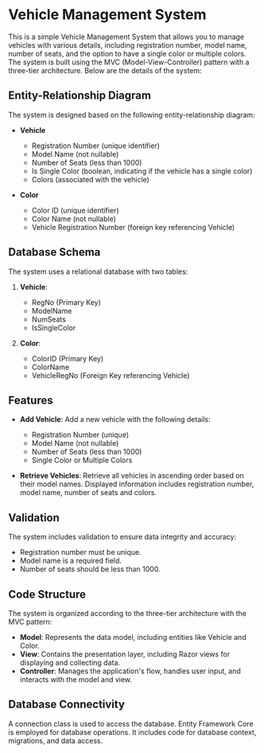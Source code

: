 # Vehicle Management System

This is a simple Vehicle Management System that allows you to manage vehicles with various details, including registration number, model name, number of seats, and the option to have a single color or multiple colors. The system is built using the MVC (Model-View-Controller) pattern with a three-tier architecture. Below are the details of the system:

## Entity-Relationship Diagram

The system is designed based on the following entity-relationship diagram:

- **Vehicle**
  - Registration Number (unique identifier)
  - Model Name (not nullable)
  - Number of Seats (less than 1000)
  - Is Single Color (boolean, indicating if the vehicle has a single color)
  - Colors (associated with the vehicle)

- **Color**
  - Color ID (unique identifier)
  - Color Name (not nullable)
  - Vehicle Registration Number (foreign key referencing Vehicle)

## Database Schema

The system uses a relational database with two tables:

1. **Vehicle**:
   - RegNo (Primary Key)
   - ModelName
   - NumSeats
   - IsSingleColor

2. **Color**:
   - ColorID (Primary Key)
   - ColorName
   - VehicleRegNo (Foreign Key referencing Vehicle)

## Features

- **Add Vehicle**: Add a new vehicle with the following details:
  - Registration Number (unique)
  - Model Name (not nullable)
  - Number of Seats (less than 1000)
  - Single Color or Multiple Colors

- **Retrieve Vehicles**: Retrieve all vehicles in ascending order based on their model names. Displayed information includes registration number, model name, number of seats and colors.

## Validation

The system includes validation to ensure data integrity and accuracy:
- Registration number must be unique.
- Model name is a required field.
- Number of seats should be less than 1000.

## Code Structure

The system is organized according to the three-tier architecture with the MVC pattern:

- **Model**: Represents the data model, including entities like Vehicle and Color.
- **View**: Contains the presentation layer, including Razor views for displaying and collecting data.
- **Controller**: Manages the application's flow, handles user input, and interacts with the model and view.

## Database Connectivity

A connection class is used to access the database. Entity Framework Core is employed for database operations. It includes code for database context, migrations, and data access.
